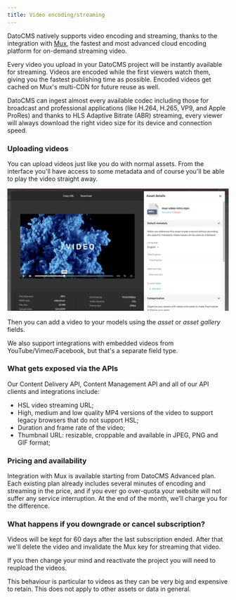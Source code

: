 ```yaml
---
title: Video encoding/streaming
---
```


DatoCMS natively supports video encoding and streaming, thanks to the integration with [Mux](https://mux.com/), the fastest and most advanced cloud encoding platform for on-demand streaming video.

Every video you upload in your DatoCMS project will be instantly available for streaming. Videos are encoded while the first viewers watch them, giving you the fastest publishing time as possible. Encoded videos get cached on Mux's multi-CDN for future reuse as well.

DatoCMS can ingest almost every available codec including those for broadcast and professional applications (like H.264, H.265, VP9, and Apple ProRes) and thanks to HLS Adaptive Bitrate (ABR) streaming, every viewer will always download the right video size for its device and connection speed.

### Uploading videos

You can upload videos just like you do with normal assets. From the interface you'll have access to some metadata and of course you'll be able to play the video straight away.

![Video in media area](../images/video/media-area.png)

Then you can add a video to your models using the _asset_ or _asset gallery_ fields.

We also support integrations with embedded videos from YouTube/Vimeo/Facebook, but that's a separate field type.

### What gets exposed via the APIs

Our Content Delivery API, Content Management API and all of our API clients and integrations include:

- HSL video streaming URL;
- High, medium and low quality MP4 versions of the video to support legacy browsers that do not support HSL;
- Duration and frame rate of the video;
- Thumbnail URL: resizable, croppable and available in JPEG, PNG and GIF format;

### Pricing and availability

Integration with Mux is available starting from DatoCMS Advanced plan. Each existing plan already includes several minutes of encoding and streaming in the price, and if you ever go over-quota your website will not suffer any service interruption. At the end of the month, we’ll charge you for the difference.

### What happens if you downgrade or cancel subscription?

Videos will be kept for 60 days after the last subscription ended. After that we'll delete the video and invalidate the Mux key for streaming that video.

If you then change your mind and reactivate the project you will need to reupload the videos.

This behaviour is particular to videos as they can be very big and expensive to retain. This does not apply to other assets or data in general.